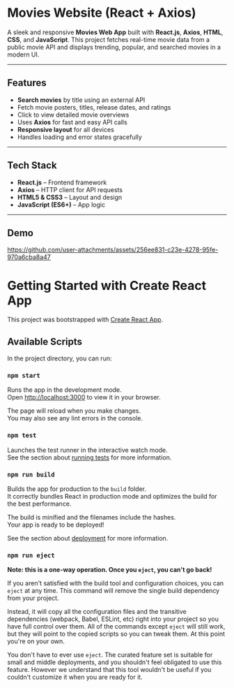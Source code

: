 #  Movies Website (React + Axios)

A sleek and responsive **Movies Web App** built with **React.js**, **Axios**, **HTML**, **CSS**, and **JavaScript**. This project fetches real-time movie data from a public movie API   and displays trending, popular, and searched movies in a modern UI.

---



##  Features

-  **Search movies** by title using an external API
-  Fetch movie posters, titles, release dates, and ratings
-  Click to view detailed movie overviews
-  Uses **Axios** for fast and easy API calls
-  **Responsive layout** for all devices
-  Handles loading and error states gracefully

---

##  Tech Stack

- **React.js** – Frontend framework
- **Axios** – HTTP client for API requests
- **HTML5 & CSS3** – Layout and design
- **JavaScript (ES6+)** – App logic
---

## Demo










https://github.com/user-attachments/assets/256ee831-c23e-4278-95fe-970a6cba8a47

















# Getting Started with Create React App

This project was bootstrapped with [Create React App](https://github.com/facebook/create-react-app).

## Available Scripts

In the project directory, you can run:

### `npm start`

Runs the app in the development mode.\
Open [http://localhost:3000](http://localhost:3000) to view it in your browser.

The page will reload when you make changes.\
You may also see any lint errors in the console.

### `npm test`

Launches the test runner in the interactive watch mode.\
See the section about [running tests](https://facebook.github.io/create-react-app/docs/running-tests) for more information.

### `npm run build`

Builds the app for production to the `build` folder.\
It correctly bundles React in production mode and optimizes the build for the best performance.

The build is minified and the filenames include the hashes.\
Your app is ready to be deployed!

See the section about [deployment](https://facebook.github.io/create-react-app/docs/deployment) for more information.

### `npm run eject`

**Note: this is a one-way operation. Once you `eject`, you can't go back!**

If you aren't satisfied with the build tool and configuration choices, you can `eject` at any time. This command will remove the single build dependency from your project.

Instead, it will copy all the configuration files and the transitive dependencies (webpack, Babel, ESLint, etc) right into your project so you have full control over them. All of the commands except `eject` will still work, but they will point to the copied scripts so you can tweak them. At this point you're on your own.

You don't have to ever use `eject`. The curated feature set is suitable for small and middle deployments, and you shouldn't feel obligated to use this feature. However we understand that this tool wouldn't be useful if you couldn't customize it when you are ready for it.

